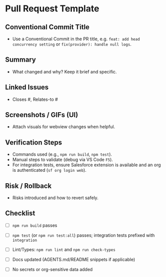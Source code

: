 # Pull Request Template

## Conventional Commit Title
- Use a Conventional Commit in the PR title, e.g. `feat: add head concurrency setting` or `fix(provider): handle null logs`.

## Summary
- What changed and why? Keep it brief and specific.

## Linked Issues
- Closes #<id>, Relates-to #<id>

## Screenshots / GIFs (UI)
- Attach visuals for webview changes when helpful.

## Verification Steps
- Commands used (e.g., `npm run build`, `npm test`).
- Manual steps to validate (debug via VS Code `F5`).
- For integration tests, ensure Salesforce extension is available and an org is authenticated (`sf org login web`).

## Risk / Rollback
- Risks introduced and how to revert safely.

## Checklist
- [ ] `npm run build` passes
- [ ] `npm test` (or `npm run test:all`) passes; integration tests prefixed with `integration`
- [ ] Lint/Types: `npm run lint` and `npm run check-types`
- [ ] Docs updated (AGENTS.md/README snippets if applicable)
- [ ] No secrets or org-sensitive data added

